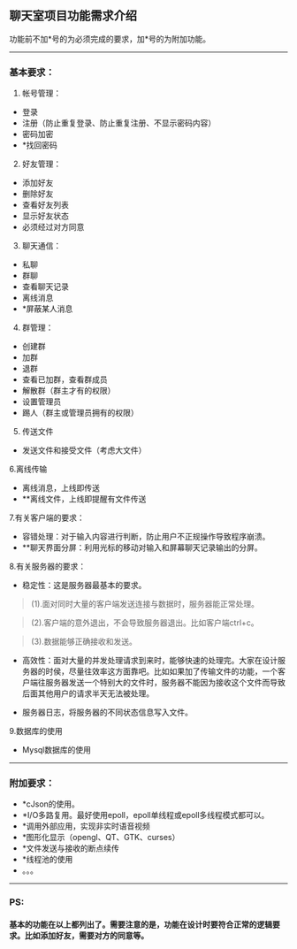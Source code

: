 
## **聊天室项目功能需求介绍**

功能前不加\*号的为必须完成的要求，加\*号的为附加功能。

----------------------------------------------------------------------


### **基本要求：**
1. 帐号管理：

- 登录
- 注册（防止重复登录、防止重复注册、不显示密码内容）
- 密码加密
- *找回密码
2. 好友管理：
 
 - 添加好友
 - 删除好友
 - 查看好友列表
 - 显示好友状态
 - 必须经过对方同意
3. 聊天通信：

- 私聊
- 群聊
- 查看聊天记录
- 离线消息
- *屏蔽某人消息
4. 群管理：

- 创建群
- 加群
- 退群
- 查看已加群，查看群成员
- 解散群（群主才有的权限）
- 设置管理员
- 踢人（群主或管理员拥有的权限） 
5. 传送文件

- 发送文件和接受文件（考虑大文件）

6.离线传输

- 离线消息，上线即传送
- **离线文件，上线即提醒有文件传送

7.有关客户端的要求：

- 容错处理：对于输入内容进行判断，防止用户不正规操作导致程序崩溃。
- **聊天界面分屏：利用光标的移动对输入和屏幕聊天记录输出的分屏。


8.有关服务器的要求：

- 稳定性：这是服务器最基本的要求。
> (1).面对同时大量的客户端发送连接与数据时，服务器能正常处理。

> (2).客户端的意外退出，不会导致服务器退出。比如客户端ctrl+c。

> (3).数据能够正确接收和发送。

- 高效性：面对大量的并发处理请求到来时，能够快速的处理完。大家在设计服务器的时侯，尽量往效率这方面靠吧。比如如果加了传输文件的功能，一个客户端往服务器发送一个特别大的文件时，服务器不能因为接收这个文件而导致后面其他用户的请求半天无法被处理。

- 服务器日志，将服务器的不同状态信息写入文件。

9.数据库的使用 

- Mysql数据库的使用

-----------------------------------------

### **附加要求：**

- *cJson的使用。
- *I/O多路复用。最好使用epoll，epoll单线程或epoll多线程模式都可以。
- *调用外部应用，实现非实时语音视频
- *图形化显示（opengl、QT、GTK、curses）
- *文件发送与接收的断点续传
- *线程池的使用
-  。。。

--------------------------------------------

### PS:
####  基本的功能在以上都列出了。需要注意的是，功能在设计时要符合正常的逻辑要求。比如添加好友，需要对方的同意等。


